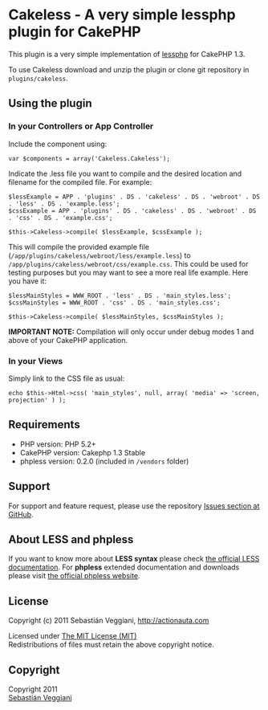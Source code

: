 # Cakeless - A very simple lessphp plugin for CakePHP #

This plugin is a very simple implementation of [lessphp](http://leafo.net/lessphp/) for CakePHP 1.3.

To use Cakeless download and unzip the plugin or clone git repository in <code>plugins/cakeless</code>.


## Using the plugin ##

### In your Controllers or App Controller ###

Include the component using:

	var $components = array('Cakeless.Cakeless');

Indicate the .less file you want to compile and the desired location and filename for the compiled file. For example:

	$lessExample = APP . 'plugins' . DS . 'cakeless' . DS . 'webroot' . DS . 'less' . DS . 'example.less';
	$cssExample = APP . 'plugins' . DS . 'cakeless' . DS . 'webroot' . DS . 'css' . DS . 'example.css';

	$this->Cakeless->compile( $lessExample, $cssExample );

This will compile the provided example file (<code>/app/plugins/cakeless/webroot/less/example.less</code>) to <code>/app/plugins/cakeless/webroot/css/example.css</code>. This could be used for testing purposes but you may want to see a more real life example. Here you have it:

	$lessMainStyles = WWW_ROOT . 'less' . DS . 'main_styles.less';
	$cssMainStyles = WWW_ROOT . 'css' . DS . 'main_styles.css';

	$this->Cakeless->compile( $lessMainStyles, $cssMainStyles );

**IMPORTANT NOTE:** Compilation will only occur under debug modes 1 and above of your CakePHP application.

### In your Views ###

Simply link to the CSS file as usual:

	echo $this->Html->css( 'main_styles', null, array( 'media' => 'screen, projection' ) );


## Requirements ##

* PHP version: PHP 5.2+
* CakePHP version: Cakephp 1.3 Stable
* phpless version: 0.2.0 (included in <code>/vendors</code> folder)

## Support ##

For support and feature request, please use the repository [Issues section at GitHub](https://github.com/sveggiani/Cakeless/issues).

## About LESS and phpless ##

If you want to know more about **LESS syntax** please check [the official LESS documentation](http://lesscss.org/).
For **phpless** extended documentation and downloads please visit [the official phpless website](http://leafo.net/lessphp/).

## License ##

Copyright (c) 2011 Sebastián Veggiani, http://actionauta.com

Licensed under [The MIT License (MIT)](http://www.opensource.org/licenses/mit-license.php)<br/>
Redistributions of files must retain the above copyright notice.

## Copyright ###

Copyright 2011<br/>
[Sebastián Veggiani](http://actionauta.com)<br/>
